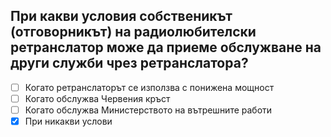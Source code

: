 ## При какви условия собственикът (отговорникът) на радиолюбителски ретранслатор може да приеме обслужване на други служби чрез ретранслатора?

<!-- Верният отговор е отбелязан с [X] -->

- [ ] Когато ретранслаторът се използва с понижена мощност
- [ ] Когато обслужва Червения кръст
- [ ] Когато обслужва Министерството на вътрешните работи
- [X] При никакви услови
